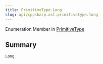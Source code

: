 ```yaml
---
title: PrimitiveType.Long
slug: api/cppsharp.ast.primitivetype.long
---
```

Enumeration Member in [PrimitiveType](/api/cppsharp/ast/primitivetype)

## Summary



```csharp
Long
```

